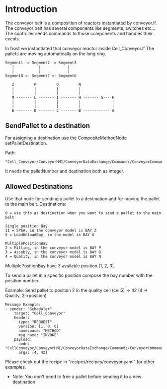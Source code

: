 # Introduction
The conveyor belt is a composition of reactors instantiated by conveyor.lf. The conveyor belt has several components like segments, switches etc...
The controller sends commands to those components and handles their events.

In frost we instantiated that conveyor reactor inside Cell_Conveyor.lf
The pallets are moving automatically on the long ring.
```
Segment1 -> Segment2 -> Segment3
   |           |            |
   |           |            |
Segment8 <- Segment7 <- Segment6
```

```
   Z         P         O         N
   |         |         |         |
   |         |         |         |
   M ------- L ------- I ------- H ------- G--- F
   |         |         |         |              |
   |         |         |         |              |
   E ------- D ------- C ------- B ------------ A
```

## SendPallet to a destination
For assigning a destination use the CompositeMethodNode setPalletDestination. 

Path:
```plaintext
"Cell_Conveyor/ConveyorHMI/ConveyorDataExchange/Commands/ConveyorCommandsPointer/setDestination"
```
It needs the palletNumber and destination both as integer.

## Allowed Destinations
Use that node for sending a pallet to a destination and for moving the pallet to the main belt.
Destinations:

```
0 = use this as destination when you want to send a pallet to the main belt

Single position Bay
11 = SPEA, in the conveyor model is BAY Z
5 = LoadUnloadBay, in the model is BAY G

MultiplePositionBay
2 = Milling, in the conveyor model is BAY P
3 = Assebly, in the conveyor model is BAY O
4 = Quality, in the conveyor model is BAY N
```
MultiplePositionBay have 3 available position (1, 2, 3).

To send a pallet in a specific position compose the bay number with the position number.

Example: Send pallet to position 2 in the quality cell (cell5) -> 42 (4 -> Quality, 2->position)

```
Message Example:
- sender: "Scheduler"
    target: "Cell_Conveyor"
    header:
      type: "REQUEST"
      version: [1, 0, 0]
      namespace: "METHOD"
      msg_name: "INVOKE"
    payload:
      node: "CellConveyor/ConveyorHMI/ConveyorDataExchange/Commands/ConveyorCommandsPointer/setPalletDestination"
      args: [4, 42]
```

Please check out the recipe in "recipes/recipes/conveyor.yaml" for other examples.


 * Note: You don't need to free a pallet before sending it to a new destination

